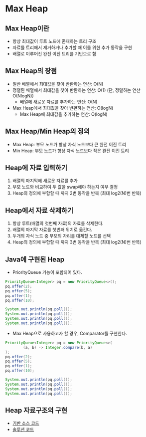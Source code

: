 # Max Heap

## Max Heap이란

- 항상 최대값이 루트 노드에 존재하는 트리 구조
- 자료를 트리에서 제거하거나 추가할 때 이를 위한 추가 동작을 구현
- 배열로 이루어진 완전 이진 트리를 기반으로 함

## Max Heap의 장점

- 일반 배열에서 최대값을 찾아 반환하는 연산: O(N)
- 정렬된 배열에서 최대값을 찾아 반환하는 연산: O(1) (단, 정렬하는 연산 O(NlogN))
  - 배열에 새로운 자료를 추가하는 연산: O(N)
- Max Heap에서 최대값을 찾아 반환하는 연산: O(logN)
  - Max Heap에 최대값을 추가하는 연산: O(logN)

## Max Heap/Min Heap의 정의

- Max Heap: 부모 노드가 항상 자식 노드보다 큰 완전 이진 트리
- Min Heap: 부모 노드가 항상 자식 노드보다 작은 완전 이진 트리

## Heap에 자료 입력하기

1. 배열의 마지막에 새로운 자료를 추가
2. 부모 노드와 비교하여 두 값을 swap해야 하는지 여부 결정
3. Heap의 정의에 부합할 때 까지 2번 동작을 반복 (최대 log2(N)번 반복)

## Heap에서 자료 삭제하기

1. 항상 루트(배열의 첫번째 자료)의 자료를 삭제한다.
2. 배열의 마지막 자료를 첫번째 위치로 옮긴다.
3. 두개의 자식 노드 중 부모의 자리를 대체할 노드를 선택
4. Heap의 정의애 부합할 때 까지 3번 동작을 반복 (최대 log2(N)번 반복)

## Java에 구현된 Heap

- PriorityQueue 기능이 포함되어 있다.

```java
PriorityQueue<Integer> pq = new PriorityQueue<>();
pq.offer(2);
pq.offer(5);
pq.offer(1);
pq.offer(10);

System.out.println(pq.poll());
System.out.println(pq.poll());
System.out.println(pq.poll());
System.out.println(pq.poll());
```

- Max Heap으로 사용하고자 할 경우, Comparator를 구현한다.

```java
PriorityQueue<Integer> pq = new PriorityQueue<>(
        (a, b) -> Integer.compare(b, a)
);
pq.offer(2);
pq.offer(5);
pq.offer(1);
pq.offer(10);

System.out.println(pq.poll());
System.out.println(pq.poll());
System.out.println(pq.poll());
System.out.println(pq.poll());
```

## Heap 자료구조의 구현

- [기반 소스 코드](src/Before.java)
- [솔루션 코드](src/After.java)
